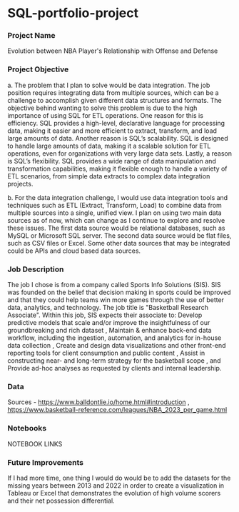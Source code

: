 # SQL-portfolio-project

### Project Name
Evolution between NBA Player's Relationship with Offense and Defense


### Project Objective
   a. The problem that I plan to solve would be data integration. The job position requires integrating data from multiple sources, which can be a challenge to accomplish given different data structures and formats. The objective behind wanting to solve this problem is due to the high importance of using SQL for ETL operations. One reason for this is efficiency. SQL provides a high-level, declarative language for processing data, making it easier and more efficient to extract, transform, and load large amounts of data. Another reason is SQL’s scalability. SQL is designed to handle large amounts of data, making it a scalable solution for ETL operations, even for organizations with very large data sets. Lastly, a reason is SQL’s flexibility. SQL provides a wide range of data manipulation and transformation capabilities, making it flexible enough to handle a variety of ETL scenarios, from simple data extracts to complex data integration projects.
   
   b. For the data integration challenge, I would use data integration tools and techniques such as ETL (Extract, Transform, Load) to combine data from multiple sources into a single, unified view. I plan on using two main data sources as of now, which can change as I continue to explore and resolve these issues. The first data source would be relational databases, such as MySQL or Microsoft SQL server. The second data source would be flat files, such as CSV files or Excel. Some other data sources that may be integrated could be APIs and cloud based data sources. 


### Job Description
The job I chose is from a company called Sports Info Solutions (SIS). SIS was founded on the belief that decision making in sports could be improved and that they could help teams win more games through the use of better data, analytics, and technology.
The job title is "Basketball Research Associate". Within this job, SIS expects their associate to: Develop predictive models that scale and/or improve the insightfulness of our groundbreaking and rich dataset
, Maintain & enhance back-end data workflow, including the ingestion, automation, and analytics for in-house data collection
, Create and design data visualizations and other front-end reporting tools for client consumption and public content
, Assist in constructing near- and long-term strategy for the basketball scope
, and Provide ad-hoc analyses as requested by clients and internal leadership.

### Data
Sources - https://www.balldontlie.io/home.html#introduction , https://www.basketball-reference.com/leagues/NBA_2023_per_game.html

### Notebooks
NOTEBOOK LINKS

### Future Improvements
If I had more time, one thing I would do would be to add the datasets for the missing years between 2013 and 2022 in order to create a visualization in Tableau or Excel that demonstrates the evolution of high volume scorers and their net possession differential.
